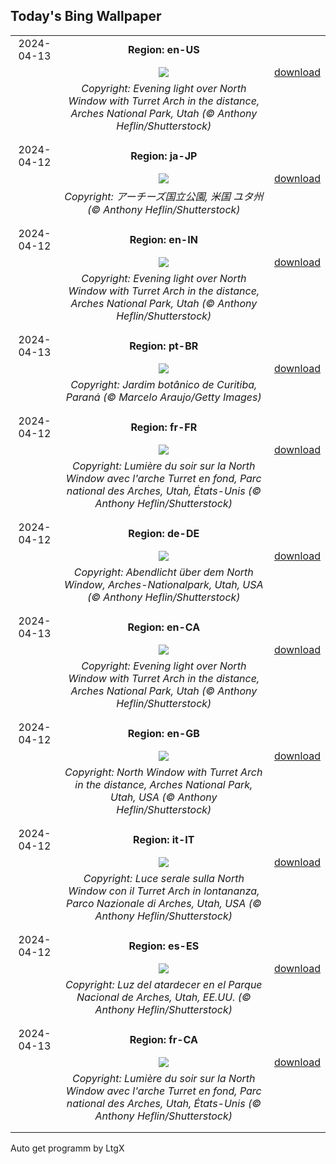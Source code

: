 ## Today's Bing Wallpaper
|      |      |      |
| :----: | :----: | :----: |
|2024-04-13|**Region: en-US**||
||![](https://www.bing.com/th?id=OHR.SunsetArchesNP_EN-US2974318595_UHD.jpg&pid=hp&w=1152&h=648&rs=1&c=4)| [download](https://www.bing.com/th?id=OHR.SunsetArchesNP_EN-US2974318595_UHD.jpg)|
||*Copyright: Evening light over North Window with Turret Arch in the distance, Arches National Park, Utah (© Anthony Heflin/Shutterstock)*
||
|||
|2024-04-12|**Region: ja-JP**||
||![](https://www.bing.com/th?id=OHR.SunsetArchesNP_JA-JP4875080007_UHD.jpg&pid=hp&w=1152&h=648&rs=1&c=4)| [download](https://www.bing.com/th?id=OHR.SunsetArchesNP_JA-JP4875080007_UHD.jpg)|
||*Copyright: アーチーズ国立公園, 米国 ユタ州 (© Anthony Heflin/Shutterstock)*
||
|||
|2024-04-12|**Region: en-IN**||
||![](https://www.bing.com/th?id=OHR.SunsetArchesNP_EN-IN6303798919_UHD.jpg&pid=hp&w=1152&h=648&rs=1&c=4)| [download](https://www.bing.com/th?id=OHR.SunsetArchesNP_EN-IN6303798919_UHD.jpg)|
||*Copyright: Evening light over North Window with Turret Arch in the distance, Arches National Park, Utah (© Anthony Heflin/Shutterstock)*
||
|||
|2024-04-13|**Region: pt-BR**||
||![](https://www.bing.com/th?id=OHR.Curitiba_PT-BR8811404397_UHD.jpg&pid=hp&w=1152&h=648&rs=1&c=4)| [download](https://www.bing.com/th?id=OHR.Curitiba_PT-BR8811404397_UHD.jpg)|
||*Copyright: Jardim botânico de Curitiba, Paraná (© Marcelo Araujo/Getty Images)*
||
|||
|2024-04-12|**Region: fr-FR**||
||![](https://www.bing.com/th?id=OHR.SunsetArchesNP_FR-FR6671864096_UHD.jpg&pid=hp&w=1152&h=648&rs=1&c=4)| [download](https://www.bing.com/th?id=OHR.SunsetArchesNP_FR-FR6671864096_UHD.jpg)|
||*Copyright: Lumière du soir sur la North Window avec l'arche Turret en fond, Parc national des Arches, Utah, États-Unis (© Anthony Heflin/Shutterstock)*
||
|||
|2024-04-12|**Region: de-DE**||
||![](https://www.bing.com/th?id=OHR.SunsetArchesNP_DE-DE3760698211_UHD.jpg&pid=hp&w=1152&h=648&rs=1&c=4)| [download](https://www.bing.com/th?id=OHR.SunsetArchesNP_DE-DE3760698211_UHD.jpg)|
||*Copyright: Abendlicht über dem North Window, Arches-Nationalpark, Utah, USA (© Anthony Heflin/Shutterstock)*
||
|||
|2024-04-13|**Region: en-CA**||
||![](https://www.bing.com/th?id=OHR.SunsetArchesNP_EN-CA3137398130_UHD.jpg&pid=hp&w=1152&h=648&rs=1&c=4)| [download](https://www.bing.com/th?id=OHR.SunsetArchesNP_EN-CA3137398130_UHD.jpg)|
||*Copyright: Evening light over North Window with Turret Arch in the distance, Arches National Park, Utah (© Anthony Heflin/Shutterstock)*
||
|||
|2024-04-12|**Region: en-GB**||
||![](https://www.bing.com/th?id=OHR.SunsetArchesNP_EN-GB5962271625_UHD.jpg&pid=hp&w=1152&h=648&rs=1&c=4)| [download](https://www.bing.com/th?id=OHR.SunsetArchesNP_EN-GB5962271625_UHD.jpg)|
||*Copyright: North Window with Turret Arch in the distance, Arches National Park, Utah, USA (© Anthony Heflin/Shutterstock)*
||
|||
|2024-04-12|**Region: it-IT**||
||![](https://www.bing.com/th?id=OHR.SunsetArchesNP_IT-IT3537789525_UHD.jpg&pid=hp&w=1152&h=648&rs=1&c=4)| [download](https://www.bing.com/th?id=OHR.SunsetArchesNP_IT-IT3537789525_UHD.jpg)|
||*Copyright: Luce serale sulla North Window con il Turret Arch in lontananza, Parco Nazionale di Arches, Utah, USA (© Anthony Heflin/Shutterstock)*
||
|||
|2024-04-12|**Region: es-ES**||
||![](https://www.bing.com/th?id=OHR.SunsetArchesNP_ES-ES7566145703_UHD.jpg&pid=hp&w=1152&h=648&rs=1&c=4)| [download](https://www.bing.com/th?id=OHR.SunsetArchesNP_ES-ES7566145703_UHD.jpg)|
||*Copyright: Luz del atardecer en el Parque Nacional de Arches, Utah, EE.UU. (© Anthony Heflin/Shutterstock)*
||
|||
|2024-04-13|**Region: fr-CA**||
||![](https://www.bing.com/th?id=OHR.SunsetArchesNP_FR-CA2562295831_UHD.jpg&pid=hp&w=1152&h=648&rs=1&c=4)| [download](https://www.bing.com/th?id=OHR.SunsetArchesNP_FR-CA2562295831_UHD.jpg)|
||*Copyright: Lumière du soir sur la North Window avec l'arche Turret en fond, Parc national des Arches, Utah, États-Unis (© Anthony Heflin/Shutterstock)*
||
|||

Auto get programm by LtgX
